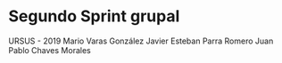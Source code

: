 # Segundo Sprint grupal

URSUS - 2019
    Mario Varas González
    Javier Esteban Parra Romero
    Juan Pablo Chaves Morales
